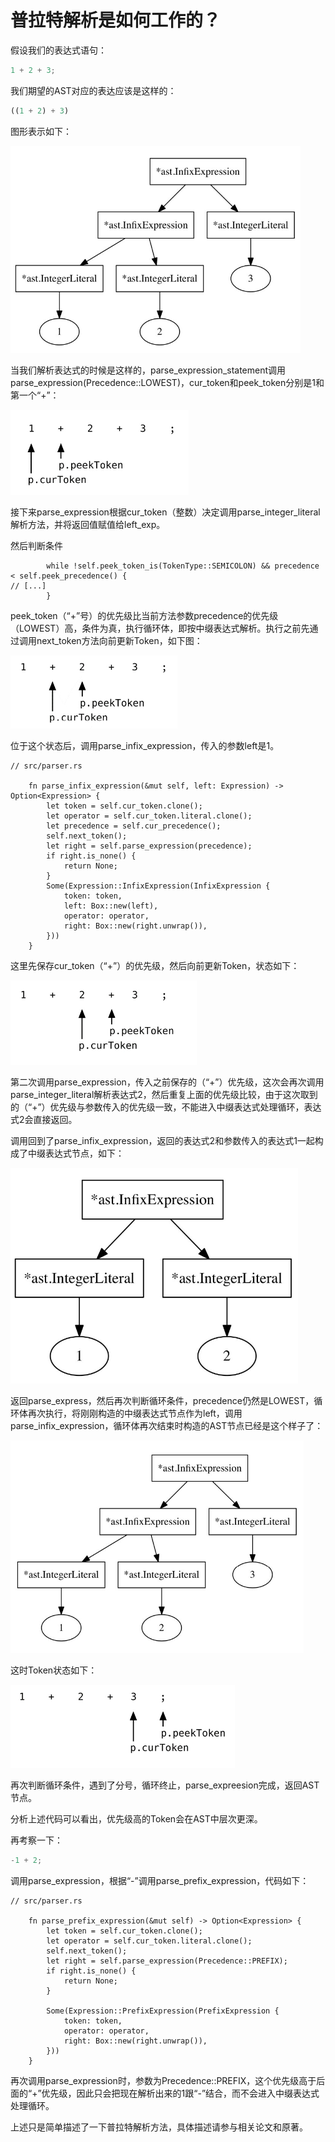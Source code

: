 # 普拉特解析是如何工作的？

假设我们的表达式语句：
```js
1 + 2 + 3;
```
我们期望的AST对应的表达应该是这样的：
```js
((1 + 2) + 3)
```
图形表示如下：

![f3-2](image/f3-2.png)

当我们解析表达式的时候是这样的，parse_expression_statement调用parse_expression(Precedence::LOWEST)，cur_token和peek_token分别是1和第一个“+”：

![f3-3](image/f3-3.png)

接下来parse_expression根据cur_token（整数）决定调用parse_integer_literal解析方法，并将返回值赋值给left_exp。

然后判断条件
```rust,noplaypen
        while !self.peek_token_is(TokenType::SEMICOLON) && precedence < self.peek_precedence() {
// [...]
        }
```

peek_token（“+”号）的优先级比当前方法参数precedence的优先级（LOWEST）高，条件为真，执行循环体，即按中缀表达式解析。执行之前先通过调用next_token方法向前更新Token，如下图：

![f3-4](image/f3-4.png)

位于这个状态后，调用parse_infix_expression，传入的参数left是1。
```rust,noplaypen
// src/parser.rs

    fn parse_infix_expression(&mut self, left: Expression) -> Option<Expression> {
        let token = self.cur_token.clone();
        let operator = self.cur_token.literal.clone();
        let precedence = self.cur_precedence();
        self.next_token();
        let right = self.parse_expression(precedence);
        if right.is_none() {
            return None;
        }
        Some(Expression::InfixExpression(InfixExpression {
            token: token,
            left: Box::new(left),
            operator: operator,
            right: Box::new(right.unwrap()),
        }))
    }
```
这里先保存cur_token（“+”）的优先级，然后向前更新Token，状态如下：

![f3-5](image/f3-5.png)

第二次调用parse_expression，传入之前保存的（“+”）优先级，这次会再次调用parse_integer_literal解析表达式2，然后重复上面的优先级比较，由于这次取到的（“+”）优先级与参数传入的优先级一致，不能进入中缀表达式处理循环，表达式2会直接返回。

调用回到了parse_infix_expression，返回的表达式2和参数传入的表达式1一起构成了中缀表达式节点，如下：

![f3-6](image/f3-6.png)

返回parse_express，然后再次判断循环条件，precedence仍然是LOWEST，循环体再次执行，将刚刚构造的中缀表达式节点作为left，调用parse_infix_expression，循环体再次结束时构造的AST节点已经是这个样子了：

![f3-7](image/f3-7.png)

这时Token状态如下：

![f3-8](image/f3-8.png)

再次判断循环条件，遇到了分号，循环终止，parse_expreesion完成，返回AST节点。

分析上述代码可以看出，优先级高的Token会在AST中层次更深。

再考察一下：
```js
-1 + 2;
```

调用parse_expression，根据“-”调用parse_prefix_expression，代码如下：
```rust,noplaypen
// src/parser.rs

    fn parse_prefix_expression(&mut self) -> Option<Expression> {
        let token = self.cur_token.clone();
        let operator = self.cur_token.literal.clone();
        self.next_token();
        let right = self.parse_expression(Precedence::PREFIX);
        if right.is_none() {
            return None;
        }

        Some(Expression::PrefixExpression(PrefixExpression {
            token: token,
            operator: operator,
            right: Box::new(right.unwrap()),
        }))
    }
```
再次调用parse_expression时，参数为Precedence::PREFIX，这个优先级高于后面的“+”优先级，因此只会把现在解析出来的1跟“-”结合，而不会进入中缀表达式处理循环。

上述只是简单描述了一下普拉特解析方法，具体描述请参与相关论文和原著。


